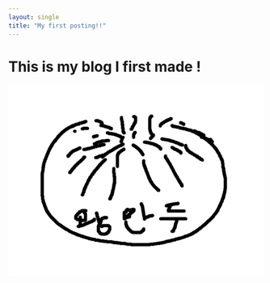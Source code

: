 ```yaml
---
layout: single
title: "My first posting!!"
---
```


# This is my blog I first made !



![kingmandooo](..assets/images/2023-03-04-First/kingmandooo.png)

